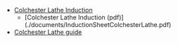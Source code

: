 * [Colchester Lathe Induction](https://docs.google.com/document/d/1whbfxdLTcfQS8cOBA9otzSAE_OljpWGSl9V8XFd4dLM/edit?usp=sharing)
  - [Colchester Lathe Induction (pdf)] (./documents/InductionSheetColchesterLathe.pdf)
* [Colchester Lathe guide](https://github.com/swindonmakers/wiki/wiki/Colchester-Lathe-Guide)

